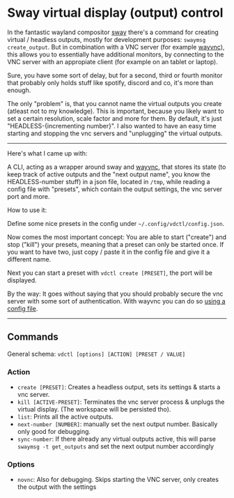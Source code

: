 # Sway virtual display (output) control
In the fantastic wayland compositor [sway](https://swaywm.org/) there's a command for creating virtual / headless outputs, mostly for development purposes: `swaymsg create_output`.
But in combination with a VNC server (for example [wayvnc](https://github.com/any1/wayvnc)), this allows you to essentially have additional monitors, by connecting to the VNC server with an appropiate client (for example on an tablet or laptop).

Sure, you have some sort of delay, but for a second, third or fourth monitor that probably only holds stuff like spotify, discord and co, it's more than enough.

The only "problem" is, that you cannot name the virtual outputs you create (atleast not to my knowledge). This is important, because you likely want to set a certain resolution, scale factor and more for them.
By default, it's just "HEADLESS-{incrementing number}".
I also wanted to have an easy time starting and stopping the vnc servers and "unplugging" the virtual outputs.

---

Here's what I came up with:

A CLI, acting as a wrapper around sway and [wayvnc](https://github.com/any1/wayvnc), that stores its state (to keep track of active outputs and the "next output name", you know the HEADLESS-number stuff) in a json file, located in `/tmp`, while reading a config file with "presets", which contain the output settings, the vnc server port and more.

How to use it:

Define some nice presets in the config under `~/.config/vdctl/config.json`.

Now comes the most important concept: You are able to start ("create") and stop ("kill") your presets, meaning that a preset can only be started once. If you want to have two, just copy / paste it in the config file and give it a different name.

Next you can start a preset with `vdctl create [PRESET]`, the port will be displayed.


By the way: It goes without saying that you should probably secure the vnc server with some sort of authentication. With wayvnc you can do so [using a config file](https://github.com/any1/wayvnc#encryption--authentication).

---

## Commands
General schema: `vdctl [options] [ACTION] [PRESET / VALUE]`

### Action
- `create [PRESET]`: Creates a headless output, sets its settings & starts a vnc server.
- `kill [ACTIVE-PRESET]`: Terminates the vnc server process & unplugs the virtual display. (The workspace will be persisted tho).
- `list`: Prints all the active outputs.
- `next-number [NUMBER]`: manually set the next output number. Basically only good for debugging.
- `sync-number`: If there already any virtual outputs active, this will parse `swaymsg -t get_outputs` and set the next output number accordingly

### Options
- `novnc`: Also for debugging. Skips starting the VNC server, only creates the output with the settings


